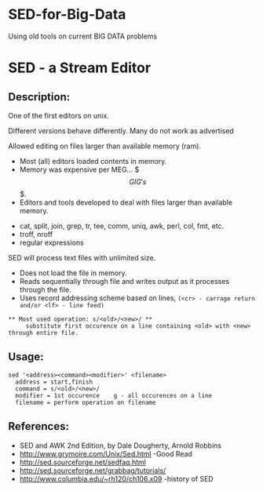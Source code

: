 # SED-for-Big-Data

Using old tools on current BIG DATA problems

# SED - a __Stream Editor__

## Description:
One of the first editors on unix.

Different versions behave differently.  Many do not work as advertised

Allowed editing on files larger than available memory (ram).
* Most (all) editors loaded contents in memory.
* Memory was expensive per MEG... $$$ GIG's $$$.
* Editors and tools developed to deal with files larger than available memory.
- cat, split, join, grep, tr, tee, comm, uniq, awk, perl, col, fmt, etc.
- troff, nroff
- regular expressions

SED will process text files with unlimited size.
* Does not load the file in memory.
* Reads sequentially through file and writes output as it processes through the file.
* Uses record addressing scheme based on lines,
   ```(<cr> - carrage return and/or <lf> - line feed)```

```
** Most used operation: s/<old>/<new>/ **
     substitute first occurence on a line containing <old> with <new> through entire file.
```

## Usage:
```
sed '<address><command><modifier>' <filename>
  address = start,finish
  command = s/<old>/<new>/   
  modifier = 1st occurence    g - all occurences on a line 
  filename = perform operation on filename
```

## References:
* SED and AWK 2nd Edition, by Dale Dougherty, Arnold Robbins
* http://www.grymoire.com/Unix/Sed.html  -Good Read 
* http://sed.sourceforge.net/sedfaq.html
* http://sed.sourceforge.net/grabbag/tutorials/
* http://www.columbia.edu/~rh120/ch106.x09 -history of SED

